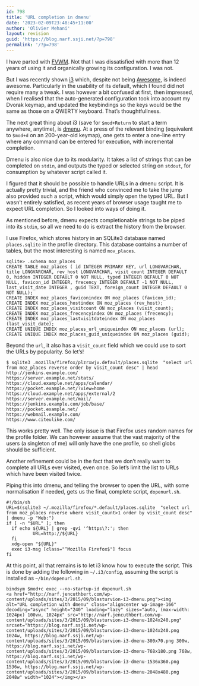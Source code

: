 ```yaml
---
id: 798
title: 'URL completion in dmenu'
date: '2023-02-09T23:48:45+11:00'
author: 'Olivier Mehani'
layout: revision
guid: 'https://blog.narf.ssji.net/?p=798'
permalink: '/?p=798'
---
```


I have parted with [FVWM](http://www.fvwm.org/). Not that I was dissatisfied with more than 12 years of using it and organically growing its configuration. I was not.

But I was recently shown [i3](http://i3wm.org/) which, despite not being [Awesome](http://awesome.naquadah.org/), is indeed awesome. Particularly in the usability of its default, which I found did not require many a tweak. I was however a bit confused at first, then impressed, when I realised that the auto-generated configuration took into account my Dvorak keymap, and updated the keybindings so the keys would be the same as those on a QWERTY keyboard. That’s thoughtfullness.

The next great thing about i3 (save for `$mod+Return` to start a term anywhere, anytime), is [dmenu](http://tools.suckless.org/dmenu/). At a press of the relevant binding (equivalent to `$mod+d` on an 200-year-old keymap), one gets to enter a one-line entry where any command can be entered for execution, with incremental completion.

Dmenu is also nice due to its modularity. It takes a list of strings that can be completed on `stdin`, and outputs the typed or selected string on `stdout`, for consumption by whatever script called it.

I figured that it should be possible to handle URLs in a dmenu script. It is actually pretty trivial, and the friend who convinced me to take the jump also provided such a script, which would simply open the typed URL. But I wasn’t entirely satisfied, as recent years of browser usage taught me to expect URL completion. So I looked into ways of doing it.

  
As mentioned before, dmenu expects completionable strings to be piped into its `stdin`, so all we need to do is extract the history from the browser.

I use Firefox, which stores history in an SQLite3 database named `places.sqlite` in the profile directory. This database contains a number of tables, but the most interesting is named `mov_places`.

```
sqlite> .schema moz_places
CREATE TABLE moz_places ( id INTEGER PRIMARY KEY, url LONGVARCHAR, title LONGVARCHAR, rev_host LONGVARCHAR, visit_count INTEGER DEFAULT 0, hidden INTEGER DEFAULT 0 NOT NULL, typed INTEGER DEFAULT 0 NOT NULL, favicon_id INTEGER, frecency INTEGER DEFAULT -1 NOT NULL, last_visit_date INTEGER , guid TEXT, foreign_count INTEGER DEFAULT 0 NOT NULL);
CREATE INDEX moz_places_faviconindex ON moz_places (favicon_id);
CREATE INDEX moz_places_hostindex ON moz_places (rev_host);
CREATE INDEX moz_places_visitcount ON moz_places (visit_count);
CREATE INDEX moz_places_frecencyindex ON moz_places (frecency);
CREATE INDEX moz_places_lastvisitdateindex ON moz_places (last_visit_date);
CREATE UNIQUE INDEX moz_places_url_uniqueindex ON moz_places (url);
CREATE UNIQUE INDEX moz_places_guid_uniqueindex ON moz_places (guid);
```

Beyond the `url`, it also has a `visit_count` field which we could use to sort the URLs by popularity. So let’s!

```
$ sqlite3 .mozilla/firefox/plzrxwjv.default/places.sqlite  "select url from moz_places reverse order by visit_count desc" | head
http://jenkins.example.com/
https://server.example.net/stats/
https://cloud.example.net/apps/calendar/
https://pocket.example.net/?view=home
https://cloud.example.net/apps/external/2
https://server.example.net/mail/
https://jenkins.example.com/job/base/
https://pocket.example.net/
https://webmail.example.com/
https://www.citeulike.com/
```

This works pretty well. The only issue is that Firefox uses random names for the profile folder. We can however assume that the vast majority of the users (a singleton of me) will only have the one profile, so shell globs should be sufficient.

Another refinement could be in the fact that we don’t really want to complete all URLs ever visited, even once. So let’s limit the list to URLs which have been visited twice.

Piping this into dmenu, and telling the browser to open the URL, with some normalisation if needed, gets us the final, complete script, `dopenurl.sh`.

```
#!/bin/sh
URL=$(sqlite3 ~/.mozilla/firefox/*.default/places.sqlite  "select url from moz_places reverse where visit_count>1 order by visit_count desc" | dmenu -p "Web:")
if [ -n "$URL" ]; then
  if echo ${URL} | grep -qvi '^https\?:'; then
          URL=http://${URL}
  fi
  xdg-open "${URL}"
  exec i3-msg [class="^Mozilla Firefox$"] focus
fi
```

At this point, all that remains is to let i3 know how to execute the script. This is done by adding the following in `~/.i3/config`, assuming the script is installed as `~/bin/dopenurl.sh`.

```
bindsym $mod+c exec --no-startup-id dopenurl.sh
<a href="http://narf.jencuthbert.com/wp-content/uploads/sites/3/2015/09/blasturvion-i3-dmenu.png"><img alt="URL completion with dmenu" class="aligncenter wp-image-166" decoding="async" height="240" loading="lazy" sizes="auto, (max-width: 1024px) 100vw, 1024px" src="http://narf.jencuthbert.com/wp-content/uploads/sites/3/2015/09/blasturvion-i3-dmenu-1024x240.png" srcset="https://blog.narf.ssji.net/wp-content/uploads/sites/3/2015/09/blasturvion-i3-dmenu-1024x240.png 1024w, https://blog.narf.ssji.net/wp-content/uploads/sites/3/2015/09/blasturvion-i3-dmenu-300x70.png 300w, https://blog.narf.ssji.net/wp-content/uploads/sites/3/2015/09/blasturvion-i3-dmenu-768x180.png 768w, https://blog.narf.ssji.net/wp-content/uploads/sites/3/2015/09/blasturvion-i3-dmenu-1536x360.png 1536w, https://blog.narf.ssji.net/wp-content/uploads/sites/3/2015/09/blasturvion-i3-dmenu-2048x480.png 2048w" width="1024"></img></a>
```